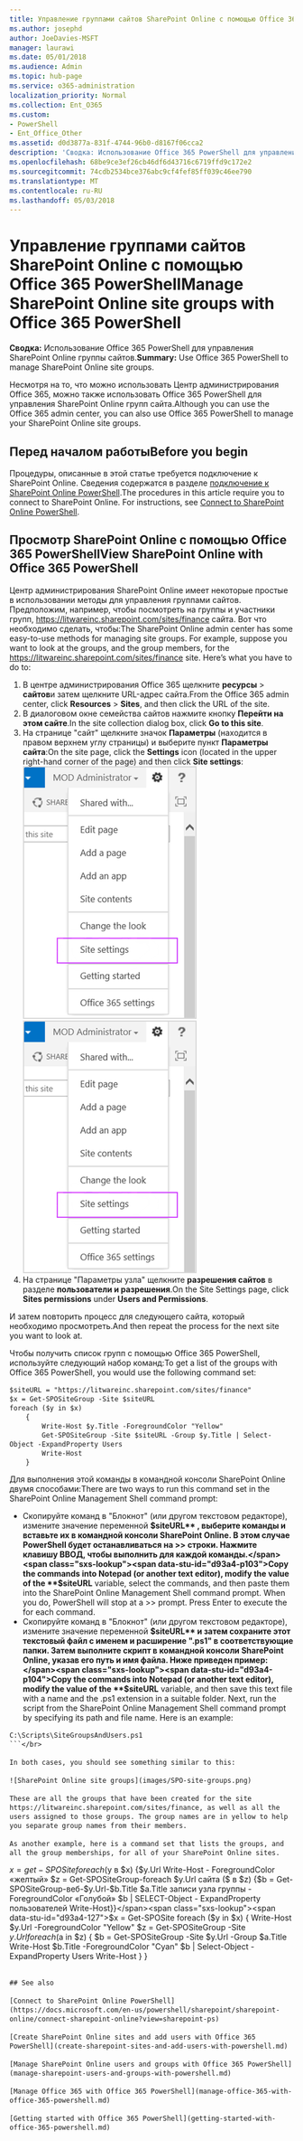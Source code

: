 ```yaml
---
title: Управление группами сайтов SharePoint Online с помощью Office 365 PowerShell
ms.author: josephd
author: JoeDavies-MSFT
manager: laurawi
ms.date: 05/01/2018
ms.audience: Admin
ms.topic: hub-page
ms.service: o365-administration
localization_priority: Normal
ms.collection: Ent_O365
ms.custom:
- PowerShell
- Ent_Office_Other
ms.assetid: d0d3877a-831f-4744-96b0-d8167f06cca2
description: 'Сводка: Использование Office 365 PowerShell для управления SharePoint Online группы сайтов.'
ms.openlocfilehash: 68be9ce3ef26cb46df6d43716c6719ffd9c172e2
ms.sourcegitcommit: 74cdb2534bce376abc9cf4fef85ff039c46ee790
ms.translationtype: MT
ms.contentlocale: ru-RU
ms.lasthandoff: 05/03/2018
---
```

# <a name="manage-sharepoint-online-site-groups-with-office-365-powershell"></a><span data-ttu-id="d93a4-103">Управление группами сайтов SharePoint Online с помощью Office 365 PowerShell</span><span class="sxs-lookup"><span data-stu-id="d93a4-103">Manage SharePoint Online site groups with Office 365 PowerShell</span></span>

 <span data-ttu-id="d93a4-104">**Сводка:** Использование Office 365 PowerShell для управления SharePoint Online группы сайтов.</span><span class="sxs-lookup"><span data-stu-id="d93a4-104">**Summary:** Use Office 365 PowerShell to manage SharePoint Online site groups.</span></span>
  
<span data-ttu-id="d93a4-105">Несмотря на то, что можно использовать Центр администрирования Office 365, можно также использовать Office 365 PowerShell для управления SharePoint Online групп сайта.</span><span class="sxs-lookup"><span data-stu-id="d93a4-105">Although you can use the Office 365 admin center, you can also use Office 365 PowerShell to manage your SharePoint Online site groups.</span></span>

## <a name="before-you-begin"></a><span data-ttu-id="d93a4-106">Перед началом работы</span><span class="sxs-lookup"><span data-stu-id="d93a4-106">Before you begin</span></span>

<span data-ttu-id="d93a4-p101">Процедуры, описанные в этой статье требуется подключение к SharePoint Online. Сведения содержатся в разделе [подключение к SharePoint Online PowerShell](https://docs.microsoft.com/en-us/powershell/sharepoint/sharepoint-online/connect-sharepoint-online?view=sharepoint-ps).</span><span class="sxs-lookup"><span data-stu-id="d93a4-p101">The procedures in this article require you to connect to SharePoint Online. For instructions, see [Connect to SharePoint Online PowerShell](https://docs.microsoft.com/en-us/powershell/sharepoint/sharepoint-online/connect-sharepoint-online?view=sharepoint-ps).</span></span>

## <a name="view-sharepoint-online-with-office-365-powershell"></a><span data-ttu-id="d93a4-109">Просмотр SharePoint Online с помощью Office 365 PowerShell</span><span class="sxs-lookup"><span data-stu-id="d93a4-109">View SharePoint Online with Office 365 PowerShell</span></span>

<span data-ttu-id="d93a4-p102">Центр администрирования SharePoint Online имеет некоторые простые в использовании методы для управления группами сайтов. Предположим, например, чтобы посмотреть на группы и участники групп, https://litwareinc.sharepoint.com/sites/finance сайта. Вот что необходимо сделать, чтобы:</span><span class="sxs-lookup"><span data-stu-id="d93a4-p102">The SharePoint Online admin center has some easy-to-use methods for managing site groups. For example, suppose you want to look at the groups, and the group members, for the https://litwareinc.sharepoint.com/sites/finance site. Here’s what you have to do to:</span></span>

1. <span data-ttu-id="d93a4-113">В центре администрирования Office 365 щелкните **ресурсы** > **сайтов**и затем щелкните URL-адрес сайта.</span><span class="sxs-lookup"><span data-stu-id="d93a4-113">From the Office 365 admin center, click **Resources** > **Sites**, and then click the URL of the site.</span></span>
2. <span data-ttu-id="d93a4-114">В диалоговом окне семейства сайтов нажмите кнопку **Перейти на этом сайте**.</span><span class="sxs-lookup"><span data-stu-id="d93a4-114">In the site collection dialog box, click **Go to this site**.</span></span>
3. <span data-ttu-id="d93a4-115">На странице "сайт" щелкните значок **Параметры** (находится в правом верхнем углу страницы) и выберите пункт **Параметры сайта**:</span><span class="sxs-lookup"><span data-stu-id="d93a4-115">On the site page, click the **Settings** icon (located in the upper right-hand corner of the page) and then click **Site settings**:</span></span></br>
<span data-ttu-id="d93a4-116">![SharePoint Online параметры сайта](images/spo-site-settings.png)</span><span class="sxs-lookup"><span data-stu-id="d93a4-116">![SharePoint Online site settings](images/spo-site-settings.png)</span></span></br>
4. <span data-ttu-id="d93a4-117">На странице "Параметры узла" щелкните **разрешения сайтов** в разделе **пользователи и разрешения**.</span><span class="sxs-lookup"><span data-stu-id="d93a4-117">On the Site Settings page, click **Sites permissions** under **Users and Permissions**.</span></span>

<span data-ttu-id="d93a4-118">И затем повторить процесс для следующего сайта, который необходимо просмотреть.</span><span class="sxs-lookup"><span data-stu-id="d93a4-118">And then repeat the process for the next site you want to look at.</span></span>

<span data-ttu-id="d93a4-119">Чтобы получить список групп с помощью Office 365 PowerShell, используйте следующий набор команд:</span><span class="sxs-lookup"><span data-stu-id="d93a4-119">To get a list of the groups with Office 365 PowerShell, you would use the following command set:</span></span>

```
$siteURL = "https://litwareinc.sharepoint.com/sites/finance"
$x = Get-SPOSiteGroup -Site $siteURL
foreach ($y in $x)
    {
        Write-Host $y.Title -ForegroundColor "Yellow"
        Get-SPOSiteGroup -Site $siteURL -Group $y.Title | Select-Object -ExpandProperty Users
        Write-Host
    }
```

<span data-ttu-id="d93a4-120">Для выполнения этой команды в командной консоли SharePoint Online двумя способами:</span><span class="sxs-lookup"><span data-stu-id="d93a4-120">There are two ways to run this command set in the SharePoint Online Management Shell command prompt:</span></span>
- <span data-ttu-id="d93a4-p103">Скопируйте команд в "Блокнот" (или другом текстовом редакторе), измените значение переменной **$siteURL** , выберите команды и вставьте их в командной консоли SharePoint Online. В этом случае PowerShell будет останавливаться на >> строки. Нажмите клавишу ВВОД, чтобы выполнить для каждой команды.</span><span class="sxs-lookup"><span data-stu-id="d93a4-p103">Copy the commands into Notepad (or another text editor), modify the value of the **$siteURL** variable, select the commands, and then paste them into the SharePoint Online Management Shell command prompt. When you do, PowerShell will stop at a >> prompt. Press Enter to execute the for each command.</span></span></br>
- <span data-ttu-id="d93a4-p104">Скопируйте команд в "Блокнот" (или другом текстовом редакторе), измените значение переменной **$siteURL** и затем сохраните этот текстовый файл с именем и расширение ".ps1" в соответствующие папки. Затем выполните скрипт в командной консоли SharePoint Online, указав его путь и имя файла. Ниже приведен пример:</span><span class="sxs-lookup"><span data-stu-id="d93a4-p104">Copy the commands into Notepad (or another text editor), modify the value of the **$siteURL** variable, and then save this text file with a name and the .ps1 extension in a suitable folder. Next, run the script from the SharePoint Online Management Shell command prompt by specifying its path and file name. Here is an example:</span></span></br>
```
C:\Scripts\SiteGroupsAndUsers.ps1
```</br>

In both cases, you should see something similar to this:

![SharePoint Online site groups](images/SPO-site-groups.png)

These are all the groups that have been created for the site https://litwareinc.sharepoint.com/sites/finance, as well as all the users assigned to those groups. The group names are in yellow to help you separate group names from their members.

As another example, here is a command set that lists the groups, and all the group memberships, for all of your SharePoint Online sites.

```
<span data-ttu-id="d93a4-127">$x = get-SPOSite foreach ($y в $x) {$y.Url Write-Host - ForegroundColor «желтый» $z = Get-SPOSiteGroup-foreach $y.Url сайта ($ в $z) {$b = Get-SPOSiteGroup-веб-$y.Url-$b.Title $a.Title записи узла группы - ForegroundColor «Голубой» $b | SELECT-Object - ExpandProperty пользователей Write-Host}}</span><span class="sxs-lookup"><span data-stu-id="d93a4-127">$x = Get-SPOSite foreach ($y in $x) { Write-Host $y.Url -ForegroundColor "Yellow" $z = Get-SPOSiteGroup -Site $y.Url foreach ($a in $z) { $b = Get-SPOSiteGroup -Site $y.Url -Group $a.Title Write-Host $b.Title -ForegroundColor "Cyan" $b | Select-Object -ExpandProperty Users Write-Host } }</span></span>
```
    
## See also

[Connect to SharePoint Online PowerShell](https://docs.microsoft.com/en-us/powershell/sharepoint/sharepoint-online/connect-sharepoint-online?view=sharepoint-ps)

[Create SharePoint Online sites and add users with Office 365 PowerShell](create-sharepoint-sites-and-add-users-with-powershell.md)

[Manage SharePoint Online users and groups with Office 365 PowerShell](manage-sharepoint-users-and-groups-with-powershell.md)

[Manage Office 365 with Office 365 PowerShell](manage-office-365-with-office-365-powershell.md)
  
[Getting started with Office 365 PowerShell](getting-started-with-office-365-powershell.md)


